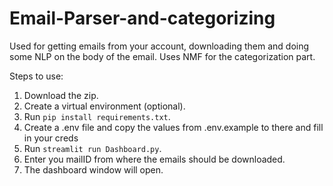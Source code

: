 # Email-Parser-and-categorizing
Used for getting emails from your account, downloading them and doing some NLP on the body of the email. Uses NMF for the categorization part.

Steps to use:
1. Download the zip.
2. Create a virtual environment (optional).
3. Run `pip install requirements.txt`.
4. Create a .env file and copy the values from .env.example to there and fill in your creds 
5. Run `streamlit run Dashboard.py`.
6. Enter you mailID from where the emails should be downloaded.
7. The dashboard window will open.


